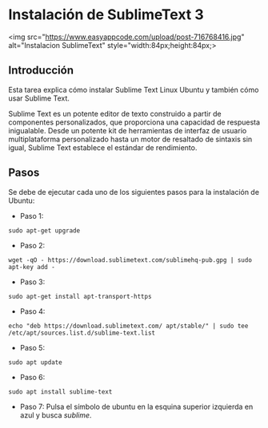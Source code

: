# Instalación de SublimeText 3

<img src="https://www.easyappcode.com/upload/post-716768416.jpg" alt="Instalacion SublimeText" style="width:84px;height:84px;>


## Introducción

 Esta tarea explica cómo instalar Sublime Text Linux Ubuntu y también cómo usar Sublime Text.

 Sublime Text es un potente editor de texto construido a partir de componentes personalizados, que proporciona una capacidad de respuesta inigualable. Desde un potente kit de herramientas de interfaz de usuario multiplataforma personalizado hasta un motor de resaltado de sintaxis sin igual, Sublime Text establece el estándar de rendimiento.


## Pasos 

 Se debe de ejecutar cada uno de los siguientes pasos para la instalación de Ubuntu:

 - Paso 1:
```
sudo apt-get upgrade
```
  - Paso 2: 

```
wget -qO - https://download.sublimetext.com/sublimehq-pub.gpg | sudo apt-key add -
```
 - Paso 3:
```
sudo apt-get install apt-transport-https
```
 - Paso 4:
```
echo "deb https://download.sublimetext.com/ apt/stable/" | sudo tee /etc/apt/sources.list.d/sublime-text.list
```
 - Paso 5:
```
sudo apt update
```
 - Paso 6:
```
sudo apt install sublime-text
```
 - Paso 7:
  Pulsa el símbolo de ubuntu en la esquina superior izquierda en azul y busca _sublime_.